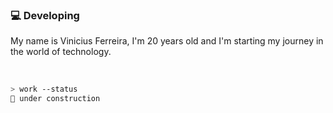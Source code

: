 ### 💻 Developing

My name is Vinicius Ferreira, I'm 20 years old and I'm starting my journey in the world of technology.

<div>




 
 </div>
 <br/>
 
```bash
> work --status
🚀 under construction

 
